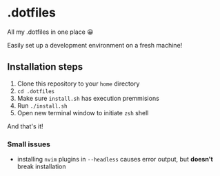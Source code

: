 # .dotfiles
All my .dotfiles in one place 😀

Easily set up a development environment on a fresh machine!

## Installation steps

1. Clone this repository to your `home` directory
2. `cd .dotfiles`
3. Make sure `install.sh` has execution premmisions
4. Run `./install.sh`
5. Open new terminal window to initiate `zsh` shell

And that's it!

### Small issues

- installing `nvim` plugins in `--headless` causes error output, but **doesn't** break installation

